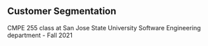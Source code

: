 ## Customer Segmentation 
CMPE 255 class at San Jose State University Software Engineering department - Fall 2021
